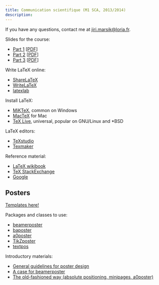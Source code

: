 ```yaml
---
title: Communication scientifique (M1 SCA, 2013/2014)
description:
---
```


If you have any questions, contact me at [jiri.marsik@loria.fr](mailto:jiri.marsik@loria.fr).

Slides for the course:

  * [Part 1](https://www.writelatex.com/blog/7-free-online-introduction-to-latex-course-part-1) [[PDF](https://www.filepicker.io/api/file/XTtTeDFQpS3VGNJhAUYi)]
  * [Part 2](https://www.writelatex.com/blog/9-free-online-introduction-to-latex-course-part-2) [[PDF](https://www.filepicker.io/api/file/fErgbgoIRxyXzG3rvsIW)]
  * [Part 3](https://www.writelatex.com/blog/18) [[PDF](https://www.filepicker.io/api/file/vvamNn0KT1K13eLT2hYb)]

Write LaTeX online:

  * [ShareLaTeX](https://www.sharelatex.com)
  * [WriteLaTeX](https://www.writelatex.com)
  * [latexlab](http://latexlab.org)

Install LaTeX:

  * [MiKTeX](http://miktex.org/), common on Windows
  * [MacTeX](http://tug.org/mactex/) for Mac
  * [TeX Live](http://www.tug.org/texlive/), universal, popular on GNU/Linux and *BSD

LaTeX editors:

  * [TeXstudio](http://texstudio.sourceforge.net/)
  * [Texmaker](http://www.xm1math.net/texmaker)

Reference material:

  * [LaTeX wikibook](http://en.wikibooks.org/wiki/LaTeX)
  * [TeX StackExchange](http://tex.stackexchange.com/)
  * [Google](http://www.google.com/)

Posters
-------

[Templates here!](http://www.latextemplates.com/cat/conference-posters)

Packages and classes to use:

  * [beamerposter](http://www-i6.informatik.rwth-aachen.de/~dreuw/latexbeamerposter.php)
  * [baposter](http://www.brian-amberg.de/uni/poster/)
  * [a0poster](http://andreas.welcomes-you.com/projects/a0poster/)
  * [TikZposter](https://bitbucket.org/surmann/tikzposter/wiki/Home)
  * [textpos](http://www.ctan.org/pkg/textpos)

Introductory materials:

  * [General guidelines for poster design](http://www.damtp.cam.ac.uk/user/sje30/damtp/cuposter/tst_poster.pdf)
  * [A case for beamerposter](http://www.eng.auburn.edu/~reevesj/Classes/ELEC6970-latex/posters/BEAMERPOSTER.pdf)
  * [The old-fashioned way (absolute positioning, minipages, a0poster)](http://people.maths.ox.ac.uk/siamstudentchapter/webpages/Poster_Info/poster_help_bath.pdf)
